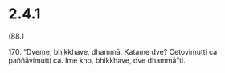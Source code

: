 

# 2.4.1



(88.)

170\. “Dveme, bhikkhave, dhammā. Katame dve? Cetovimutti ca paññāvimutti ca. Ime kho, bhikkhave, dve dhammā”ti.



